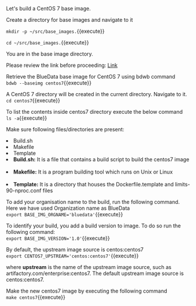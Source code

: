 
Let's build a CentOS 7 base image.

Create a directory for base images and navigate to it

`mkdir -p ~/src/base_images.`{{execute}}

`cd ~/src/base_images.`{{execute}}

You are in the base image directory.

Please review the link before proceeding: [Link](http://docs.bluedata.com/awb34_bdwb-shell-commands)

Retrieve the BlueData base image for CentOS 7 using bdwb command
<br>`bdwb --baseimg centos7`{{execute}}

A CentOS 7 directory will be created in the current directory. Navigate to it.
<br>`cd centos7`{{execute}}

To list the contents inside centos7 directory execute the below command
<br>`ls -a`{{execute}}

Make sure following files/directories are present:
<li>Build.sh
<li>Makefile
<li>Template 

<br>
<b><li>Build.sh:</b> It is a file that contains a build script to build the centos7 image<br>
<br>
<b><li>Makefile:</b> It is a program building tool which runs on Unix or Linux<br>
<br>
<b><li>Template:</b> It is a directory that houses the Dockerfile.template and limits-90-nproc.conf files<br>

To add your organisation name to the build, run the following command.
Here we have used Organization name as BlueData
<br>`export BASE_IMG_ORGNAME='bluedata'`{{execute}}

To identify your build, you add a build version to image. To do so run the following command:
<br>`export BASE_IMG_VERSION='1.0'`{{execute}}

By default, the upstream image source is centos:centos7
<br>`export CENTOS7_UPSTREAM='centos:centos7'`{{execute}}

where <b>upstream</b> is the name of the upstream image source, such as artifactory.com/enterprise:centos7. The default upstream image source is centos:centos7.

Make the new centos7 image by executing the following command
<br>`make centos7`{{execute}}


